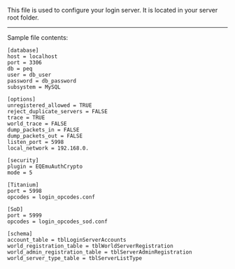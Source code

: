 This file is used to configure your login server. It is located in your server root folder.

***

Sample file contents:
```
[database]
host = localhost
port = 3306
db = peq
user = db_user
password = db_password
subsystem = MySQL

[options]
unregistered_allowed = TRUE
reject_duplicate_servers = FALSE
trace = TRUE
world_trace = FALSE
dump_packets_in = FALSE
dump_packets_out = FALSE
listen_port = 5998
local_network = 192.168.0.

[security]
plugin = EQEmuAuthCrypto
mode = 5

[Titanium]
port = 5998
opcodes = login_opcodes.conf

[SoD]
port = 5999
opcodes = login_opcodes_sod.conf

[schema]
account_table = tblLoginServerAccounts
world_registration_table = tblWorldServerRegistration
world_admin_registration_table = tblServerAdminRegistration
world_server_type_table = tblServerListType
```